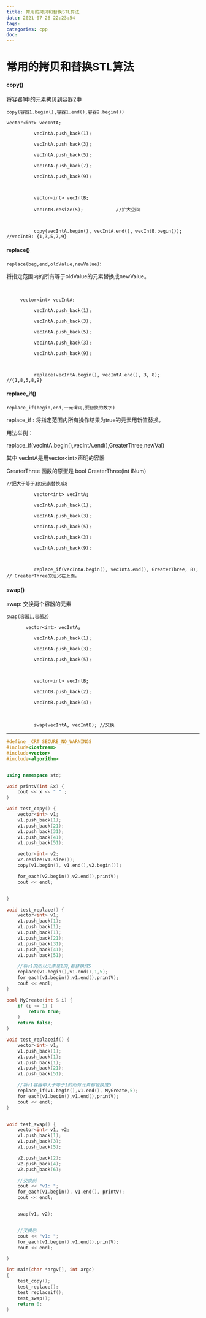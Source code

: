 ```yaml
---
title: 常用的拷贝和替换STL算法
date: 2021-07-26 22:23:54
tags:
categories: cpp
doc:
---
```


# 常用的拷贝和替换STL算法



#### copy()

将容器1中的元素拷贝到容器2中

`copy(容器1.begin(),容器1.end(),容器2.begin())`

```
vector<int> vecIntA;

​          vecIntA.push_back(1);

​          vecIntA.push_back(3);

​          vecIntA.push_back(5);

​          vecIntA.push_back(7);

​          vecIntA.push_back(9);

 

​          vector<int> vecIntB;

​          vecIntB.resize(5);            //扩大空间

 

​          copy(vecIntA.begin(), vecIntA.end(), vecIntB.begin()); //vecIntB: {1,3,5,7,9}
```



#### replace() 

`replace(beg,end,oldValue,newValue)`:

  将指定范围内的所有等于oldValue的元素替换成newValue。

​     

```
     vector<int> vecIntA;

​          vecIntA.push_back(1);

​          vecIntA.push_back(3);

​          vecIntA.push_back(5);

​          vecIntA.push_back(3);

​          vecIntA.push_back(9);

 

​          replace(vecIntA.begin(), vecIntA.end(), 3, 8);     //{1,8,5,8,9}
```



#### replace_if()

`replace_if(begin,end,一元谓词,要替换的数字)`

replace_if : 将指定范围内所有操作结果为true的元素用新值替换。

用法举例：

replace_if(vecIntA.begin(),vecIntA.end(),GreaterThree,newVal)

其中 vecIntA是用vector\<int>声明的容器

GreaterThree 函数的原型是 bool GreaterThree(int iNum)

 

```
//把大于等于3的元素替换成8

​          vector<int> vecIntA;

​          vecIntA.push_back(1);

​          vecIntA.push_back(3);

​          vecIntA.push_back(5);

​          vecIntA.push_back(3);

​          vecIntA.push_back(9);

 

​          replace_if(vecIntA.begin(), vecIntA.end(), GreaterThree, 8);     // GreaterThree的定义在上面。
```



#### swap() 

swap:  交换两个容器的元素

   `swap(容器1,容器2)`

```
       vector<int> vecIntA;

​          vecIntA.push_back(1);

​          vecIntA.push_back(3);

​          vecIntA.push_back(5);

​          

​          vector<int> vecIntB;

​          vecIntB.push_back(2);

​          vecIntB.push_back(4);

 

​          swap(vecIntA, vecIntB); //交换
```



<hr/>

```cpp
#define _CRT_SECURE_NO_WARNINGS
#include<iostream>
#include<vector>
#include<algorithm>


using namespace std;

void printV(int &x) {
	cout << x << " " ;
}

void test_copy() {
	vector<int> v1;
	v1.push_back(1);
	v1.push_back(21);
	v1.push_back(31);
	v1.push_back(41);
	v1.push_back(51);

	vector<int> v2;
	v2.resize(v1.size());
	copy(v1.begin(), v1.end(),v2.begin());

	for_each(v2.begin(),v2.end(),printV);
	cout << endl;


}

void test_replace() {
	vector<int> v1;
	v1.push_back(1);
	v1.push_back(1);
	v1.push_back(1);
	v1.push_back(21);
	v1.push_back(31);
	v1.push_back(41);
	v1.push_back(51);

	//将v1的所以元素是1的,都替换成5
	replace(v1.begin(),v1.end(),1,5);
	for_each(v1.begin(),v1.end(),printV);
	cout << endl;
}

bool MyGreate(int & i) {
	if (i >= 1) {
		return true;
	}
	return false;
}

void test_replaceif() {
	vector<int> v1;
	v1.push_back(1);
	v1.push_back(1);
	v1.push_back(1);
	v1.push_back(21);
	v1.push_back(51);

	//将v1容器中大于等于1的所有元素都替换成5
	replace_if(v1.begin(),v1.end(), MyGreate,5);
	for_each(v1.begin(),v1.end(),printV);
	cout << endl;
}


void test_swap() {
	vector<int> v1, v2;
	v1.push_back(1);
	v1.push_back(3);
	v1.push_back(5);

	v2.push_back(2);
	v2.push_back(4);
	v2.push_back(6);

	//交换前
	cout << "v1: ";
	for_each(v1.begin(), v1.end(), printV);
	cout << endl;


	swap(v1, v2);


	//交换后
	cout << "v1: ";
	for_each(v1.begin(),v1.end(),printV);
	cout << endl;

}

int main(char *argv[], int argc)
{
	test_copy();
	test_replace();
	test_replaceif();
	test_swap();
	return 0;
}

```

